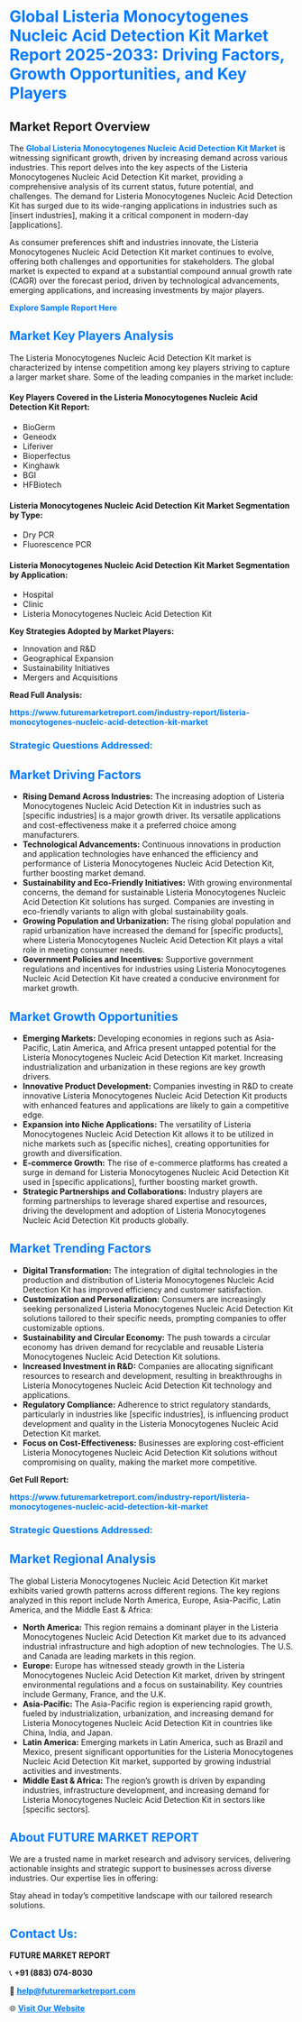 <h1 style="color: #007BFF;">Global Listeria Monocytogenes Nucleic Acid Detection Kit Market Report 2025-2033: Driving Factors, Growth Opportunities, and Key Players</h1>

<section id="overview">
<h2>Market Report Overview</h2>
<p>The <a href="https://www.futuremarketreport.com/industry-report/listeria-monocytogenes-nucleic-acid-detection-kit-market" style="color: #007BFF; text-decoration: none;"><strong>Global Listeria Monocytogenes Nucleic Acid Detection Kit Market</strong></a> is witnessing significant growth, driven by increasing demand across various industries. This report delves into the key aspects of the Listeria Monocytogenes Nucleic Acid Detection Kit market, providing a comprehensive analysis of its current status, future potential, and challenges. The demand for Listeria Monocytogenes Nucleic Acid Detection Kit has surged due to its wide-ranging applications in industries such as [insert industries], making it a critical component in modern-day [applications].</p>
<p>As consumer preferences shift and industries innovate, the Listeria Monocytogenes Nucleic Acid Detection Kit market continues to evolve, offering both challenges and opportunities for stakeholders. The global market is expected to expand at a substantial compound annual growth rate (CAGR) over the forecast period, driven by technological advancements, emerging applications, and increasing investments by major players.</p>
</section>

<section id="overview">
<p><a href="https://www.futuremarketreport.com/request-sample/reportId=123816" style="color: #007BFF; text-decoration: none;"><strong>Explore Sample Report Here</strong></a></p>
</section>

<section id="key-players">
<h2 style="color: #007BFF;">Market Key Players Analysis</h2>
<p>The Listeria Monocytogenes Nucleic Acid Detection Kit market is characterized by intense competition among key players striving to capture a larger market share. Some of the leading companies in the market include:</p>
<h4>Key Players Covered in the Listeria Monocytogenes Nucleic Acid Detection Kit Report:</h4>
<ul><li>BioGerm</li><li>Geneodx</li><li>Liferiver</li><li>Bioperfectus</li><li>Kinghawk</li><li>BGI</li><li>HFBiotech</li></ul>
<h4>Listeria Monocytogenes Nucleic Acid Detection Kit Market Segmentation by Type:</h4>
<ul><li>Dry PCR</li><li>Fluorescence PCR</li></ul>

<h4>Listeria Monocytogenes Nucleic Acid Detection Kit Market Segmentation by Application:</h4>
<ul><li>Hospital</li><li>Clinic</li><li>Listeria Monocytogenes Nucleic Acid Detection Kit</li></ul>
<p><strong>Key Strategies Adopted by Market Players:</strong></p>
<ul>
<li>Innovation and R&D</li>
<li>Geographical Expansion</li>
<li>Sustainability Initiatives</li>
<li>Mergers and Acquisitions</li>
</ul>
</section>

<section>
<p><strong>Read Full Analysis: </strong></p><a href="https://www.futuremarketreport.com/industry-report/listeria-monocytogenes-nucleic-acid-detection-kit-market" style="color: #007BFF; text-decoration: none;"><strong>https://www.futuremarketreport.com/industry-report/listeria-monocytogenes-nucleic-acid-detection-kit-market</strong></a>
<h3 style="color: #007BFF;">Strategic Questions Addressed:</h3>
</section>

<section id="driving-factors">
<h2 style="color: #007BFF;">Market Driving Factors</h2>
<ul>
<li><strong>Rising Demand Across Industries:</strong> The increasing adoption of Listeria Monocytogenes Nucleic Acid Detection Kit in industries such as [specific industries] is a major growth driver. Its versatile applications and cost-effectiveness make it a preferred choice among manufacturers.</li>
<li><strong>Technological Advancements:</strong> Continuous innovations in production and application technologies have enhanced the efficiency and performance of Listeria Monocytogenes Nucleic Acid Detection Kit, further boosting market demand.</li>
<li><strong>Sustainability and Eco-Friendly Initiatives:</strong> With growing environmental concerns, the demand for sustainable Listeria Monocytogenes Nucleic Acid Detection Kit solutions has surged. Companies are investing in eco-friendly variants to align with global sustainability goals.</li>
<li><strong>Growing Population and Urbanization:</strong> The rising global population and rapid urbanization have increased the demand for [specific products], where Listeria Monocytogenes Nucleic Acid Detection Kit plays a vital role in meeting consumer needs.</li>
<li><strong>Government Policies and Incentives:</strong> Supportive government regulations and incentives for industries using Listeria Monocytogenes Nucleic Acid Detection Kit have created a conducive environment for market growth.</li>
</ul>
</section>

<section id="growth-opportunities">
<h2 style="color: #007BFF;">Market Growth Opportunities</h2>
<ul>
<li><strong>Emerging Markets:</strong> Developing economies in regions such as Asia-Pacific, Latin America, and Africa present untapped potential for the Listeria Monocytogenes Nucleic Acid Detection Kit market. Increasing industrialization and urbanization in these regions are key growth drivers.</li>
<li><strong>Innovative Product Development:</strong> Companies investing in R&D to create innovative Listeria Monocytogenes Nucleic Acid Detection Kit products with enhanced features and applications are likely to gain a competitive edge.</li>
<li><strong>Expansion into Niche Applications:</strong> The versatility of Listeria Monocytogenes Nucleic Acid Detection Kit allows it to be utilized in niche markets such as [specific niches], creating opportunities for growth and diversification.</li>
<li><strong>E-commerce Growth:</strong> The rise of e-commerce platforms has created a surge in demand for Listeria Monocytogenes Nucleic Acid Detection Kit used in [specific applications], further boosting market growth.</li>
<li><strong>Strategic Partnerships and Collaborations:</strong> Industry players are forming partnerships to leverage shared expertise and resources, driving the development and adoption of Listeria Monocytogenes Nucleic Acid Detection Kit products globally.</li>
</ul>
</section>

<section id="trending-factors">
<h2 style="color: #007BFF;">Market Trending Factors</h2>
<ul>
<li><strong>Digital Transformation:</strong> The integration of digital technologies in the production and distribution of Listeria Monocytogenes Nucleic Acid Detection Kit has improved efficiency and customer satisfaction.</li>
<li><strong>Customization and Personalization:</strong> Consumers are increasingly seeking personalized Listeria Monocytogenes Nucleic Acid Detection Kit solutions tailored to their specific needs, prompting companies to offer customizable options.</li>
<li><strong>Sustainability and Circular Economy:</strong> The push towards a circular economy has driven demand for recyclable and reusable Listeria Monocytogenes Nucleic Acid Detection Kit solutions.</li>
<li><strong>Increased Investment in R&D:</strong> Companies are allocating significant resources to research and development, resulting in breakthroughs in Listeria Monocytogenes Nucleic Acid Detection Kit technology and applications.</li>
<li><strong>Regulatory Compliance:</strong> Adherence to strict regulatory standards, particularly in industries like [specific industries], is influencing product development and quality in the Listeria Monocytogenes Nucleic Acid Detection Kit market.</li>
<li><strong>Focus on Cost-Effectiveness:</strong> Businesses are exploring cost-efficient Listeria Monocytogenes Nucleic Acid Detection Kit solutions without compromising on quality, making the market more competitive.</li>
</ul>
</section>

<section>
<p><strong>Get Full Report: </strong></p><a href="https://www.futuremarketreport.com/industry-report/listeria-monocytogenes-nucleic-acid-detection-kit-market" style="color: #007BFF; text-decoration: none;"><strong>https://www.futuremarketreport.com/industry-report/listeria-monocytogenes-nucleic-acid-detection-kit-market</strong></a>
<h3 style="color: #007BFF;">Strategic Questions Addressed:</h3>
</section>


<section id="regional-analysis">
<h2 style="color: #007BFF;">Market Regional Analysis</h2>
<p>The global Listeria Monocytogenes Nucleic Acid Detection Kit market exhibits varied growth patterns across different regions. The key regions analyzed in this report include North America, Europe, Asia-Pacific, Latin America, and the Middle East & Africa:</p>
<ul>
<li><strong>North America:</strong> This region remains a dominant player in the Listeria Monocytogenes Nucleic Acid Detection Kit market due to its advanced industrial infrastructure and high adoption of new technologies. The U.S. and Canada are leading markets in this region.</li>
<li><strong>Europe:</strong> Europe has witnessed steady growth in the Listeria Monocytogenes Nucleic Acid Detection Kit market, driven by stringent environmental regulations and a focus on sustainability. Key countries include Germany, France, and the U.K.</li>
<li><strong>Asia-Pacific:</strong> The Asia-Pacific region is experiencing rapid growth, fueled by industrialization, urbanization, and increasing demand for Listeria Monocytogenes Nucleic Acid Detection Kit in countries like China, India, and Japan.</li>
<li><strong>Latin America:</strong> Emerging markets in Latin America, such as Brazil and Mexico, present significant opportunities for the Listeria Monocytogenes Nucleic Acid Detection Kit market, supported by growing industrial activities and investments.</li>
<li><strong>Middle East & Africa:</strong> The region’s growth is driven by expanding industries, infrastructure development, and increasing demand for Listeria Monocytogenes Nucleic Acid Detection Kit in sectors like [specific sectors].</li>
</ul>
</section>

<footer>
<h2 style="color: #007BFF;">About FUTURE MARKET REPORT</h2>
<p>We are a trusted name in market research and advisory services, delivering actionable insights and strategic support to businesses across diverse industries. Our expertise lies in offering:</p>

<p>Stay ahead in today’s competitive landscape with our tailored research solutions.</p>

<h2 style="color: #007BFF;">Contact Us:</h2>
<p><strong>FUTURE MARKET REPORT</strong></p>
<p>📞 <strong>+91 (883) 074-8030</strong></p>
<p>📧 <strong><a href="mailto:help@futuremarketreport.com" style="color: #007BFF;">help@futuremarketreport.com</a></strong></p>
<p>🌐 <strong><a href="https://www.futuremarketreport.com/" style="color: #007BFF;">Visit Our Website</a></strong></p>
</footer>